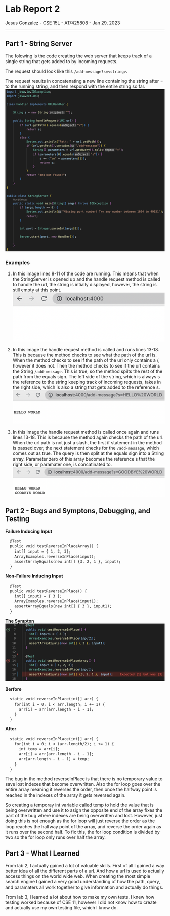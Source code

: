 # Lab Report 2
Jesus Gonzalez - CSE 15L - A17425808 - Jan 29, 2023

---
## Part 1 - String Server
The folowing is the code creating the web server that keeps track of a single string that gets added to by incoming requests.

The request should look like this `/add-message?s=<string>`.

The request results in concatenating a new line containing the string after = to the running string, and then respond with the entire string so far.
![Image](StringServer.png)
### Examples

1. In this image lines 8-11 of the code are running. This means that when the StringServer is opened up and the handle request method is called to handle the url, the string is intially displayed, however, the string is still empty at this point.
![Image](StringServer1.png)

2. In this image the handle request method is called and runs lines 13-18. This is because the method checks to see what the path of the url is. When the method checks to see if the path of the url only contains a /, however it does not. Then the method checks to see if the url contains the String `/add-message`. This is true, so the method spilts the rest of the path from the equals sign. The left side of the string, which is always s the reference to the string keeping track of incoming requests, takes in the right side, which is also a string that gets added to the reference s.
![Image](StringServer2.png)

3. In this image the handle request method is called once again and runs lines 13-18. This is because the method again checks the path of the url. When the url path is not just a slash, the first if statement in the method is passed over, the next statement checks for the `/add-message`, which comes out as true. The query is then split at the equals sign into a String array. Parameter zero of this array becomes the reference s that the right side, or paramater one, is concatinated to.
![Image](StringServer3.png)

## Part 2 - Bugs and Symptons, Debugging, and Testing

**Failure Inducing Input**
```
  @Test
  public void testReverseInPlaceArray() {
    int[] input = { 1, 2, 3};
    ArrayExamples.reverseInPlace(input);
    assertArrayEquals(new int[] {3, 2, 1 }, input);
  }
```
**Non-Failure Inducing Input**
```
  @Test
  public void testReverseInPlace() {
    int[] input1 = { 3 };
    ArrayExamples.reverseInPlace(input1);
    assertArrayEquals(new int[] { 3 }, input1);
  }
```
**The Sympton**
![Imgae](Bug1.png)

**Berfore**
```
  static void reverseInPlace(int[] arr) {
    for(int i = 0; i < arr.length; i += 1) {
      arr[i] = arr[arr.length - i - 1];
    }
  }

```
**After**
```
  static void reverseInPlace(int[] arr) {
    for(int i = 0; i < (arr.length/2); i += 1) {
      int temp = arr[i];
      arr[i] = arr[arr.length - i - 1];
      arr[arr.length - i - 1] = temp;
    }
  }
```
The bug in the method reverseInPlace is that there is no temporary value to save lost indexes that become overwritten. Also the for loop goes over the entire array meaning it reverses the order, then once the halfway point is reached in the indexes of the array it gets reversed again.

So creating a temporay int variable called temp to hold the value that is being overwritten and use it to asign the opposite end of the array fixes the part of the bug where indexes are being overwritten and lost. However, just doing this is not enough as the for loop will just reverse the order as the loop reaches the halfway point of the array, and reverse the order again as it runs over the second half. To fix this, the for loop condition is divided by two so the for loop only runs over half the array.

## Part 3 - What I Learned
From lab 2, I actually gained a lot of valuable skills. First of all I gained a way better idea of all the different parts of a url. And how a url is used to actually access things on the world wide web. When creating the most simple search engine I gained a very good understanding of how the path, query, and paramaters all work together to give information and actually do things.

From lab 3, I learned a lot about how to make my own tests. I knew how testing worked because of CSE 11, however I did not know how to create and actually use my own testing file, which I know do.





